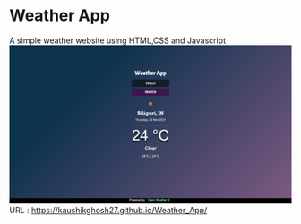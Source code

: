 # Weather App
A simple weather website using HTML,CSS and Javascript
![Weather-App-img](https://github.com/KaushikGhosh27/Weather_App/blob/main/WeatherApp.png)
URL : https://kaushikghosh27.github.io/Weather_App/
